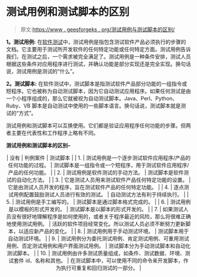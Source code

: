 # 测试用例和测试脚本的区别

> 原文:[https://www . geesforgeks . org/测试用例与测试脚本的区别/](https://www.geeksforgeeks.org/difference-between-test-case-and-test-script/)

**1。测试用例:**
在[软件测试](https://www.geeksforgeeks.org/software-testing-basics/)中，测试用例是指包含测试软件产品必须执行的步骤的文档。它主要用于测试所开发软件的任何特定功能或任何特定方面。测试用例告诉我们，在测试之后，一个需求被完全满足了。测试用例是一种条件安排，测试人员根据这些条件对应用程序进行测试，并确认功能是部分实现还是完全实现。换句话说，测试用例是测试的“什么”。

**2。测试脚本:**
在软件测试中，测试脚本是指测试软件产品部分功能的一组指令或短程序。它也被称为自动测试脚本，因为它自动测试应用程序。如果任何测试是由一个小程序组成的，那么它就被视为自动测试脚本。Java、Perl、Python、Ruby、VB 脚本是自动测试中使用的一些脚本语言。换句话说，测试脚本就是测试的“方式”。

测试用例和测试脚本可以互换使用。它们都是验证应用程序任何功能的步骤。但两者主要在代表性和工作程序上略有不同。

**测试用例和测试脚本的区别–**

<center>

| 没有 | 判例案件 | 测试脚本 |
| 1. | 测试用例是一个逐步测试软件应用程序/产品的任何功能的过程。 | 测试脚本是一组指令或一个短程序，用于测试软件应用程序/产品的任何功能。 |
| 2. | 测试用例是软件测试的手动方法。 | 测试脚本是软件测试的自动化方法。 |
| 3. | 它是测试人员用来测试软件产品任何特定功能的设置。 | 它是由测试人员开发的程序，旨在测试软件产品的任何特定功能。 |
| 4. | 逐点测试用例配置鼓励测试人员进行有效的测试。 | 自动测试方法有利于持续执行。 |
| 5. | 测试用例是手工编写的。 | 测试脚本是通过脚本格式完成的。 |
| 6. | 测试用例是以模板的形式开发的。 | 测试脚本是以脚本的形式开发的。 |
| 7. | 如果测试人员没有很好地理解程序是如何使用的，或者关于程序最近的风险，那么将很难正确地使用测试用例。 | 活跃的软件项目经常变化。所以测试人员必须不断努力更新脚本，以适应新产品的变化。 |
| 8. | 测试用例用于手动测试环境。 | 测试脚本用于自动测试环境。 |
| 9. | 测试用例分为委托测试用例、肯定测试用例、可重用测试用例、否定测试用例和用户界面测试用例。 | 测试脚本分为手动测试脚本和自动化测试脚本。 |
| 10. | 测试用例由许多测试质量组成，如条件、测试数据、环境、测试套件 id、名称和其他。 | 在测试脚本中，可以使用不同的命令来开发脚本，作为执行可重复和回归测试的一部分。 |

</center>